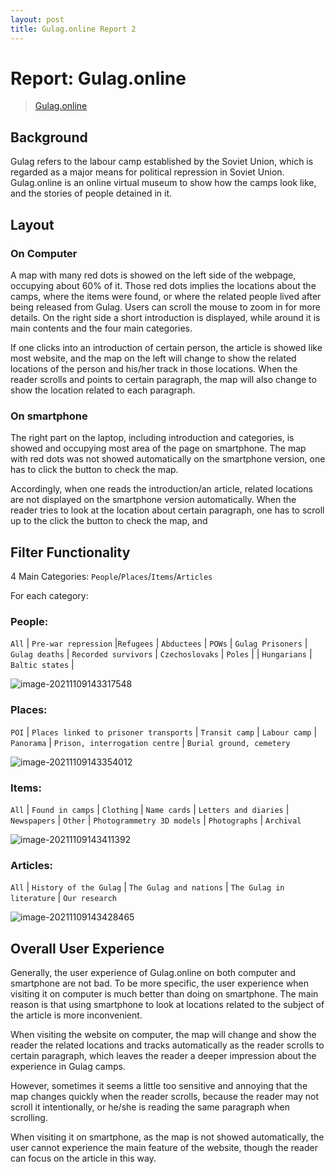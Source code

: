 ```yaml
---
layout: post
title: Gulag.online Report 2
---
```


# Report: Gulag.online

> [Gulag.online](gulag.online)

## Background

Gulag refers to the labour camp established by the Soviet Union, which is regarded as a major means for political repression in Soviet Union. Gulag.online is an online virtual museum to show how the camps look like, and the stories of people detained in it.

## Layout

### On Computer

A map with many red dots is showed on the left side of the webpage, occupying about 60% of it. Those red dots implies the locations about the camps, where the items were found, or where the related people lived after being released from Gulag. Users can scroll the mouse to zoom in for more details. On the right side a short introduction is displayed, while around it is main contents and the four main categories.

If one clicks into an introduction of certain person, the article is showed like most website, and the map on the left will change to show the related locations of the person and his/her track in those locations. When the reader scrolls and points to certain paragraph, the map will also change to show the location related to each paragraph.

### On smartphone

The right part on the laptop, including introduction and categories, is showed and occupying most area of the page on smartphone. The map with red dots was not showed automatically on the smartphone version, one has to click the button to check the map. 

Accordingly, when one reads the introduction/an article, related locations are not displayed on the smartphone version automatically. When the reader tries to look at the location about certain paragraph, one has to scroll up to the click the button to check the map, and 

## Filter Functionality

4 Main Categories: `People`/`Places`/`Items`/`Articles`

For each category:

### People:

`All` | `Pre-war repression` |`Refugees`  | `Abductees` | `POWs` | `Gulag Prisoners` | `Gulag deaths` | `Recorded survivors` | `Czechoslovaks` | `Poles` |  | `Hungarians` | `Baltic states` |

![image-20211109143317548](https://jl-xie-kcl.github.io/blog20211123/illustrations/gulag2/image-20211109143317548.png)

### Places:
`POI` | `Places linked to prisoner transports` | `Transit camp` | `Labour camp` | `Panorama` | `Prison, interrogation centre` | `Burial ground, cemetery`

![image-20211109143354012](https://jl-xie-kcl.github.io/blog20211123/illustrations/gulag2/image-20211109143354012.png)

### Items:

`All` | `Found in camps` | `Clothing` | `Name cards` | `Letters and diaries` | `Newspapers` | `Other`  | `Photogrammetry 3D models` |  `Photographs` | `Archival` 

![image-20211109143411392](https://jl-xie-kcl.github.io/blog20211123/illustrations/gulag2/image-20211109143411392.png)

### Articles:

`All` | `History of the Gulag` | `The Gulag and nations` | `The Gulag in literature` | `Our research`  

![image-20211109143428465](https://jl-xie-kcl.github.io/blog20211123/illustrations/gulag2/image-20211109143428465.png)

## Overall User Experience

Generally, the user experience of Gulag.online on both computer and smartphone are not bad. To be more specific, the user experience when visiting it on computer is much better than doing on smartphone. The main reason is that using smartphone to look at locations related to the subject of the article is more inconvenient.

When visiting the website on computer, the map will change and show the reader the related locations and tracks automatically as the reader scrolls to certain paragraph, which leaves the reader a deeper impression about the experience in Gulag camps.

However, sometimes it seems a little too sensitive and annoying that the map changes quickly when the reader scrolls, because the reader may not scroll it intentionally, or he/she is reading the same paragraph when scrolling.


When visiting it on smartphone, as the map is not showed automatically, the user cannot experience the main feature of the website, though the reader can focus on the article in this way.

